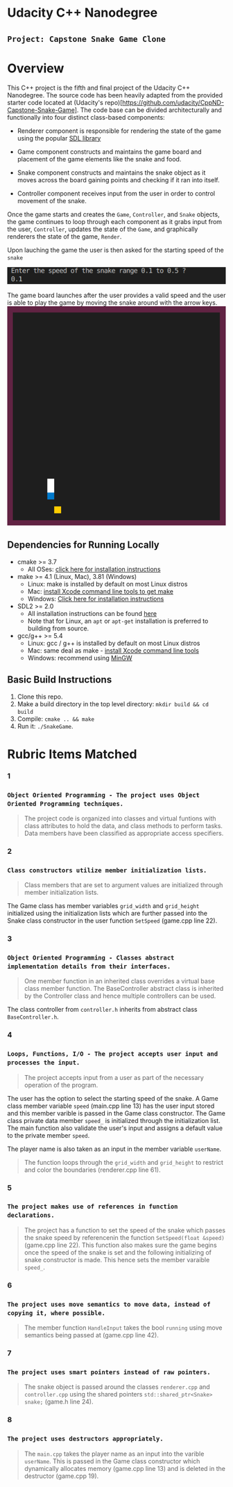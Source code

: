 # Udacity C++ Nanodegree

## `Project: Capstone Snake Game Clone`

# Overview

This C++ project is the fifth and final project of the Udacity C++ Nanodegree.
The source code has been heavily adapted from the provided starter code located at (Udacity's repo)[https://github.com/udacity/CppND-Capstone-Snake-Game].
The code base can be divided architecturally and functionally into four distinct class-based components:

- Renderer component is responsible for rendering the state of the game using the popular [SDL library](https://www.libsdl.org/)

- Game component constructs and maintains the game board and placement of the game elements like the snake and food.

- Snake component constructs and maintains the snake object as it moves across the board gaining points and checking if it ran into itself.

- Controller component receives input from the user in order to control movement of the snake.

Once the game starts and creates the `Game`, `Controller`, and `Snake` objects, the game continues to loop through each component as it grabs input from the user, `Controller`, updates the state of the `Game`, and graphically renderers the state of the game, `Render`.

Upon lauching the game the user is then asked for the starting speed of the `snake`

![startingSpeed](user_input.png)

The game board launches after the user provides a valid speed and the user is able to play the game by moving the snake around with the arrow keys.
![gameBoartd](gameBoard.gif)

## Dependencies for Running Locally

- cmake >= 3.7
  - All OSes: [click here for installation instructions](https://cmake.org/install/)
- make >= 4.1 (Linux, Mac), 3.81 (Windows)
  - Linux: make is installed by default on most Linux distros
  - Mac: [install Xcode command line tools to get make](https://developer.apple.com/xcode/features/)
  - Windows: [Click here for installation instructions](http://gnuwin32.sourceforge.net/packages/make.htm)
- SDL2 >= 2.0
  - All installation instructions can be found [here](https://wiki.libsdl.org/Installation)
  - Note that for Linux, an `apt` or `apt-get` installation is preferred to building from source.
- gcc/g++ >= 5.4
  - Linux: gcc / g++ is installed by default on most Linux distros
  - Mac: same deal as make - [install Xcode command line tools](https://developer.apple.com/xcode/features/)
  - Windows: recommend using [MinGW](http://www.mingw.org/)

## Basic Build Instructions

1. Clone this repo.
2. Make a build directory in the top level directory: `mkdir build && cd build`
3. Compile: `cmake .. && make`
4. Run it: `./SnakeGame`.

# Rubric Items Matched

### 1

### `Object Oriented Programming - The project uses Object Oriented Programming techniques.`

> The project code is organized into classes and virtual funtions with class attributes to hold the data, and class methods to perform tasks.
> Data members have been classified as appropriate access specifiers.

### 2

### `Class constructors utilize member initialization lists.`

> Class members that are set to argument values are initialized through member initialization lists.

The Game class has member variables `grid_width` and `grid_height` initialized using the initialization lists which are further passed into the Snake class constructor in the user function `SetSpeed` (game.cpp line 22).

### 3

### `Object Oriented Programming - Classes abstract implementation details from their interfaces.`

> One member function in an inherited class overrides a virtual base class member function. The BaseController abstract class is inherited by the Controller class and hence multiple controllers can be used.

The class controller from `controller.h` inherits from abstract class `BaseController.h`.

### 4

### `Loops, Functions, I/O - The project accepts user input and processes the input.`

> The project accepts input from a user as part of the necessary operation of the program.

The user has the option to select the starting speed of the snake. A Game class member variable  `speed` (main.cpp line 13) has the user input stored and this member varible is passed in the Game class constructor. The Game class private data member `speed_` is initialized through the initialization list. The main function also  validate the user's input and assigns a default value to the private member `speed`.

The player name is also taken as an input in the member variable `userName`.

> The function loops through the `grid_width` and `grid_height` to restrict and color the boundaries (renderer.cpp line 61).

### 5

### `The project makes use of references in function declarations.`

> The project has a function to set the speed of the snake which passes the snake speed by referencenin the function `SetSpeed(float &speed)`(game.cpp line 22). This function also makes sure the game begins once the speed of the snake is set and the following initializing of snake constructor is made. This hence sets the member varaible `speed_`.


### 6

### `The project uses move semantics to move data, instead of copying it, where possible.`

> The member function `HandleInput` takes the bool `running` using move semantics being passed at (game.cpp line 42).

### 7

### `The project uses smart pointers instead of raw pointers.`

> The snake object is passed around the classes `renderer.cpp` and `controller.cpp` using the shared pointers `std::shared_ptr<Snake> snake;` (game.h line 24).

### 8

### `The project uses destructors appropriately.`

> The `main.cpp` takes the player name as an input into the varible `userName`. This is passed in the Game class constructor which dynamically allocates memory (game.cpp line 13) and is deleted in the destructor (game.cpp 19).

